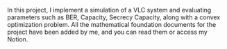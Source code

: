 
In this project, I implement a simulation of a VLC system and evaluating parameters such as BER, Capacity, Secrecy Capacity, along with a convex optimization problem. All the mathematical foundation documents for the project have been added by me, and you can read them or access my Notion.
